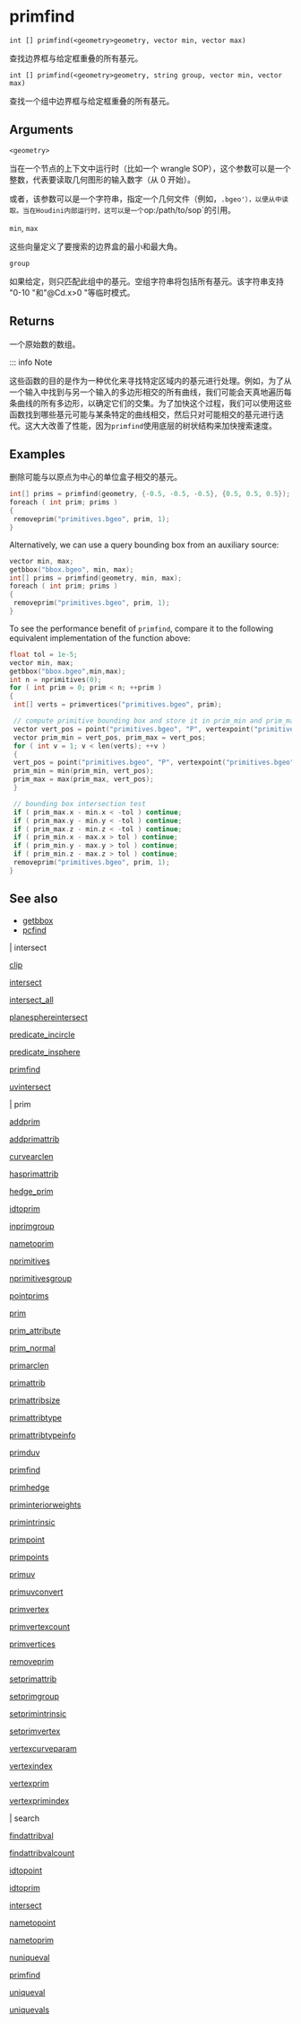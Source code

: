 # primfind

`int [] primfind(<geometry>geometry, vector min, vector max)`

查找边界框与给定框重叠的所有基元。

`int [] primfind(<geometry>geometry, string group, vector min, vector max)`

查找一个组中边界框与给定框重叠的所有基元。

## Arguments

`<geometry>`

当在一个节点的上下文中运行时（比如一个 wrangle SOP），这个参数可以是一个整数，代表要读取几何图形的输入数字（从 0 开始）。

或者，该参数可以是一个字符串，指定一个几何文件（例如，`.bgeo'），以便从中读取。当在Houdini内部运行时，这可以是一个`op:/path/to/sop`的引用。

`min`, `max`

这些向量定义了要搜索的边界盒的最小和最大角。

`group`

如果给定，则只匹配此组中的基元。空组字符串将包括所有基元。该字符串支持 "0-10 "和"@Cd.x>0 "等临时模式。

## Returns

一个原始数的数组。

::: info Note

这些函数的目的是作为一种优化来寻找特定区域内的基元进行处理。例如，为了从一个输入中找到与另一个输入的多边形相交的所有曲线，我们可能会天真地遍历每条曲线的所有多边形，以确定它们的交集。为了加快这个过程，我们可以使用这些函数找到哪些基元可能与某条特定的曲线相交，然后只对可能相交的基元进行迭代。这大大改善了性能，因为`primfind`使用底层的树状结构来加快搜索速度。

## Examples



删除可能与以原点为中心的单位盒子相交的基元。

```c
int[] prims = primfind(geometry, {-0.5, -0.5, -0.5}, {0.5, 0.5, 0.5});
foreach ( int prim; prims )
{
 removeprim("primitives.bgeo", prim, 1);
}

```

Alternatively, we can use a query bounding box from an auxiliary source:

```c
vector min, max;
getbbox("bbox.bgeo", min, max);
int[] prims = primfind(geometry, min, max);
foreach ( int prim; prims )
{
 removeprim("primitives.bgeo", prim, 1);
}

```

To see the performance benefit of `primfind`, compare it to the following equivalent
implementation of the function above:

```c
float tol = 1e-5;
vector min, max;
getbbox("bbox.bgeo",min,max);
int n = nprimitives(0);
for ( int prim = 0; prim < n; ++prim )
{
 int[] verts = primvertices("primitives.bgeo", prim);

 // compute primitive bounding box and store it in prim_min and prim_max
 vector vert_pos = point("primitives.bgeo", "P", vertexpoint("primitives.bgeo", verts[0]));
 vector prim_min = vert_pos, prim_max = vert_pos;
 for ( int v = 1; v < len(verts); ++v )
 {
 vert_pos = point("primitives.bgeo", "P", vertexpoint("primitives.bgeo", verts[v]));
 prim_min = min(prim_min, vert_pos);
 prim_max = max(prim_max, vert_pos);
 }

 // bounding box intersection test
 if ( prim_max.x - min.x < -tol ) continue;
 if ( prim_max.y - min.y < -tol ) continue;
 if ( prim_max.z - min.z < -tol ) continue;
 if ( prim_min.x - max.x > tol ) continue;
 if ( prim_min.y - max.y > tol ) continue;
 if ( prim_min.z - max.z > tol ) continue;
 removeprim("primitives.bgeo", prim, 1);
}

```

## See also

- [getbbox](getbbox.html)
- [pcfind](pcfind.html)

|
intersect

[clip](clip.html)

[intersect](intersect.html)

[intersect_all](intersect_all.html)

[planesphereintersect](planesphereintersect.html)

[predicate_incircle](predicate_incircle.html)

[predicate_insphere](predicate_insphere.html)

[primfind](primfind.html)

[uvintersect](uvintersect.html)

|
prim

[addprim](addprim.html)

[addprimattrib](addprimattrib.html)

[curvearclen](curvearclen.html)

[hasprimattrib](hasprimattrib.html)

[hedge_prim](hedge_prim.html)

[idtoprim](idtoprim.html)

[inprimgroup](inprimgroup.html)

[nametoprim](nametoprim.html)

[nprimitives](nprimitives.html)

[nprimitivesgroup](nprimitivesgroup.html)

[pointprims](pointprims.html)

[prim](prim.html)

[prim_attribute](prim_attribute.html)

[prim_normal](prim_normal.html)

[primarclen](primarclen.html)

[primattrib](primattrib.html)

[primattribsize](primattribsize.html)

[primattribtype](primattribtype.html)

[primattribtypeinfo](primattribtypeinfo.html)

[primduv](primduv.html)

[primfind](primfind.html)

[primhedge](primhedge.html)

[priminteriorweights](priminteriorweights.html)

[primintrinsic](primintrinsic.html)

[primpoint](primpoint.html)

[primpoints](primpoints.html)

[primuv](primuv.html)

[primuvconvert](primuvconvert.html)

[primvertex](primvertex.html)

[primvertexcount](primvertexcount.html)

[primvertices](primvertices.html)

[removeprim](removeprim.html)

[setprimattrib](setprimattrib.html)

[setprimgroup](setprimgroup.html)

[setprimintrinsic](setprimintrinsic.html)

[setprimvertex](setprimvertex.html)

[vertexcurveparam](vertexcurveparam.html)

[vertexindex](vertexindex.html)

[vertexprim](vertexprim.html)

[vertexprimindex](vertexprimindex.html)

|
search

[findattribval](findattribval.html)

[findattribvalcount](findattribvalcount.html)

[idtopoint](idtopoint.html)

[idtoprim](idtoprim.html)

[intersect](intersect.html)

[nametopoint](nametopoint.html)

[nametoprim](nametoprim.html)

[nuniqueval](nuniqueval.html)

[primfind](primfind.html)

[uniqueval](uniqueval.html)

[uniquevals](uniquevals.html)
